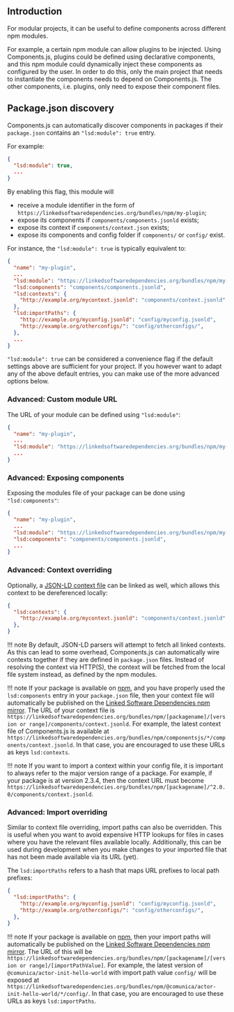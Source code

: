 ## Introduction

For modular projects, it can be useful to define components across different npm modules.

For example, a certain npm module can allow plugins to be injected.
Using Components.js, plugins could be defined using declarative components,
and this npm module could dynamically inject these components as configured by the user.
In order to do this, only the main project that needs to instantiate the components needs to depend on Components.js.
The other components, i.e. plugins, only need to expose their component files.

## Package.json discovery

Components.js can automatically discover components in packages if their `package.json` contains an `"lsd:module": true` entry.

For example:
```json
{
  "lsd:module": true,
  ...
}
```

By enabling this flag, this module will

* receive a module identifier in the form of `https://linkedsoftwaredependencies.org/bundles/npm/my-plugin`;
* expose its components if `components/components.jsonld` exists;
* expose its context if `components/context.json` exists;
* expose its components and config folder if `components/` or `config/` exist.

For instance, the `"lsd:module": true` is typically equivalent to:
```json
{
  "name": "my-plugin",
  ...
  "lsd:module": "https://linkedsoftwaredependencies.org/bundles/npm/my-plugin",
  "lsd:components": "components/components.jsonld",
  "lsd:contexts": {
    "http://example.org/mycontext.jsonld": "components/context.jsonld"
  },
  "lsd:importPaths": {
    "http://example.org/myconfig.jsonld": "config/myconfig.jsonld",
    "http://example.org/otherconfigs/": "config/otherconfigs/",
  },
  ...
}
```

`"lsd:module": true` can be considered a convenience flag if the default settings above are sufficient for your project.
If you however want to adapt any of the above default entries,
you can make use of the more advanced options below.

### Advanced: Custom module URL

The URL of your module can be defined using `"lsd:module"`:
```json
{
  "name": "my-plugin",
  ...
  "lsd:module": "https://linkedsoftwaredependencies.org/bundles/npm/my-plugin",
  ...
}
```

### Advanced: Exposing components

Exposing the modules file of your package can be done using `"lsd:components"`:
```json
{
  "name": "my-plugin",
  ...
  "lsd:module": "https://linkedsoftwaredependencies.org/bundles/npm/my-plugin",
  "lsd:components": "components/components.jsonld",
  ...
}
```

### Advanced: Context overriding

Optionally, a [JSON-LD context file](https://www.w3.org/TR/json-ld/#the-context) can be linked as well,
which allows this context to be dereferenced locally:
```json
{
  "lsd:contexts": {
    "http://example.org/mycontext.jsonld": "components/context.jsonld"
  },
}
```

!!! note
    By default, JSON-LD parsers will attempt to fetch all linked contexts.
    As this can lead to some overhead, Components.js can automatically wire contexts together if they are defined in `package.json` files.
    Instead of resolving the context via HTTP(S), the context will be fetched from the local file system instead,
    as defined by the npm modules.

!!! note
    If your package is available on [npm](https://www.npmjs.com/), and you have properly used the `lsd:components` entry in your `package.json` file,
    then your context file will automatically be published on the [Linked Software Dependencies npm mirror](https://linkedsoftwaredependencies.org/).
    The URL of your context file is `https://linkedsoftwaredependencies.org/bundles/npm/[packagename]/[version or range]/components/context.jsonld`.
    For example, the latest context file of Components.js is available at `https://linkedsoftwaredependencies.org/bundles/npm/componentsjs/*/components/context.jsonld`.
    In that case, you are encouraged to use these URLs as keys `lsd:contexts`.

!!! note
    If you want to import a context within your config file, it is important to always refer to the major version range of a package.
    For example, if your package is at version 2.3.4, then the context URL must become `https://linkedsoftwaredependencies.org/bundles/npm/[packagename]/^2.0.0/components/context.jsonld`.

### Advanced: Import overriding

Similar to context file overriding, import paths can also be overridden.
This is useful when you want to avoid expensive HTTP lookups for files in cases where you have the relevant files available locally.
Additionally, this can be used during development when you make changes to your imported file that has not been made available via its URL (yet).

The `lsd:importPaths` refers to a hash that maps URL prefixes to local path prefixes:
```json
{
  "lsd:importPaths": {
    "http://example.org/myconfig.jsonld": "config/myconfig.jsonld",
    "http://example.org/otherconfigs/": "config/otherconfigs/",
  },
}
```

!!! note
    If your package is available on [npm](https://www.npmjs.com/),
    then your import paths will automatically be published on the [Linked Software Dependencies npm mirror](https://linkedsoftwaredependencies.org/).
    The URL of this will be `https://linkedsoftwaredependencies.org/bundles/npm/[packagename]/[version or range]/[importPathValue]`.
    For example, the latest version of `@comunica/actor-init-hello-world` with import path value `config/` will be exposed at `https://linkedsoftwaredependencies.org/bundles/npm/@comunica/actor-init-hello-world/*/config/`.
    In that case, you are encouraged to use these URLs as keys `lsd:importPaths`.
